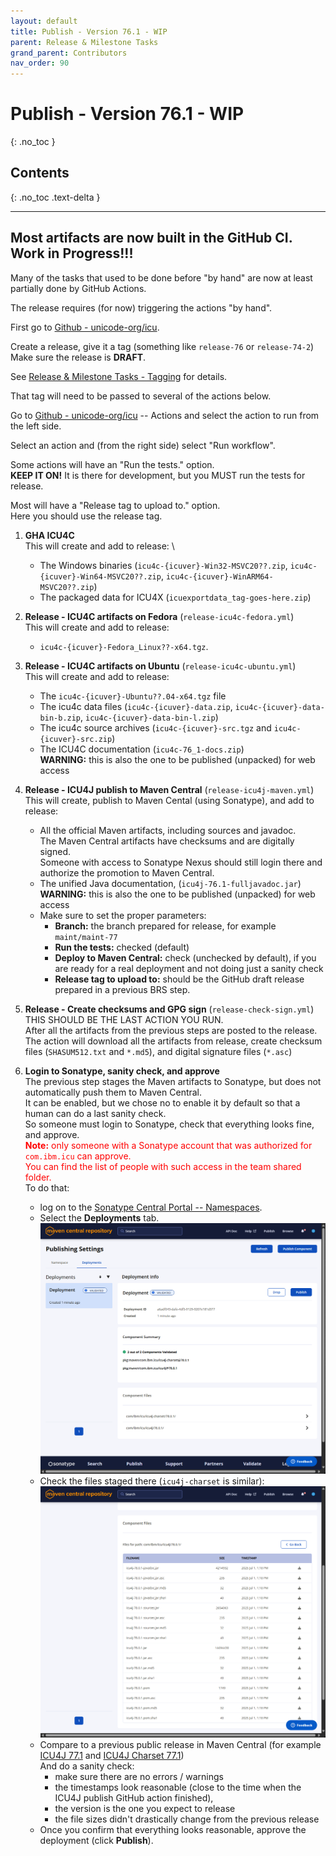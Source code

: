 ```yaml
---
layout: default
title: Publish - Version 76.1 - WIP
parent: Release & Milestone Tasks
grand_parent: Contributors
nav_order: 90
---
```


<!--
© 2024 and later: Unicode, Inc. and others.
License & terms of use: http://www.unicode.org/copyright.html
-->

# Publish - Version 76.1 - WIP
{: .no_toc }

## Contents
{: .no_toc .text-delta }

---

## Most artifacts are now built in the GitHub CI. Work in Progress!!!

Many of the tasks that used to be done before "by hand" are now at least
partially done by GitHub Actions.

The release requires (for now) triggering the actions "by hand".

First go to [Github - unicode-org/icu](https://github.com/unicode-org/icu).

Create a release, give it a tag (something like `release-76` or `release-74-2`) \
Make sure the release is **DRAFT**.

See [Release & Milestone Tasks - Tagging](index.md#tagging) for details.

That tag will need to be passed to several of the actions below.

Go to [Github - unicode-org/icu](https://github.com/unicode-org/icu) -- Actions
and select the action to run from the left side.

Select an action and (from the right side) select "Run workflow".

Some actions will have an "Run the tests." option. \
**KEEP IT ON!** It is there for development, but you MUST run the tests for release.

Most will have a "Release tag to upload to." option. \
Here you should use the release tag.

1. **GHA ICU4C** \
   This will create and add to release: \
   * The Windows binaries (`icu4c-{icuver}-Win32-MSVC20??.zip`,
   `icu4c-{icuver}-Win64-MSVC20??.zip`, `icu4c-{icuver}-WinARM64-MSVC20??.zip`)
   * The packaged data for ICU4X (`icuexportdata_tag-goes-here.zip`)

1. **Release - ICU4C artifacts on Fedora** (`release-icu4c-fedora.yml`) \
   This will create and add to release:
   * `icu4c-{icuver}-Fedora_Linux??-x64.tgz`.

1. **Release - ICU4C artifacts on Ubuntu** (`release-icu4c-ubuntu.yml`) \
   This will create and add to release:
   * The `icu4c-{icuver}-Ubuntu??.04-x64.tgz` file
   * The icu4c data files (`icu4c-{icuver}-data.zip`,
     `icu4c-{icuver}-data-bin-b.zip`, `icu4c-{icuver}-data-bin-l.zip`)
   * The icu4c source archives (`icu4c-{icuver}-src.tgz` and `icu4c-{icuver}-src.zip`)
   * The ICU4C documentation (`icu4c-76_1-docs.zip`) \
   **WARNING:** this is also the one to be published (unpacked) for web access

1. **Release - ICU4J publish to Maven Central** (`release-icu4j-maven.yml`) \
   This will create, publish to Maven Cental (using Sonatype), and add to release:
   * All the official Maven artifacts, including sources and javadoc. \
     The Maven Central artifacts have checksums and are digitally signed. \
     Someone with access to Sonatype Nexus should still login there and authorize
     the promotion to Maven Central.
   * The unified Java documentation, (`icu4j-76.1-fulljavadoc.jar`) \
     **WARNING:** this is also the one to be published (unpacked) for web access
   * Make sure to set the proper parameters:
     * **Branch:** the branch prepared for release, for example `maint/maint-77`
     * **Run the tests:** checked (default)
     * **Deploy to Maven Central:** check (unchecked by default), if you are ready
       for a real deployment and not doing just a sanity check
     * **Release tag to upload to:** should be the GitHub draft release prepared
       in a previous BRS step.

1. **Release - Create checksums and GPG sign** (`release-check-sign.yml`) \
   THIS SHOULD BE THE LAST ACTION YOU RUN. \
   After all the artifacts from the previous steps are posted to the release. \
   The action will download all the artifacts from release,
   create checksum files (`SHASUM512.txt` and `*.md5`),
   and digital signature files (`*.asc`)

1. **Login to Sonatype, sanity check, and approve** \
  The previous step stages the Maven artifacts to Sonatype, but does
  not automatically push them to Maven Central. \
  It can be enabled, but we chose no to enable it by default so that a human can do a last sanity check. \
  So someone must login to Sonatype, check that everything looks fine, and approve. \
  <span style="color:red"><b>Note:</b> only someone with a Sonatype account
  that was authorized for `com.ibm.icu` can approve. \
  You can find the list of people with such access in the team shared folder.</span> \
  To do that:
    * log on to the [Sonatype Central Portal -- Namespaces](https://central.sonatype.com/publishing/namespaces).
    * Select the **Deployments** tab.
      ![image](mcp-deployments.png)
    * Check the files staged there (`icu4j-charset` is similar):
      ![image](mcp-deployment-files.png)
    * Compare to a previous public release in Maven Central
    (for example [ICU4J 77.1](https://repo1.maven.org/maven2/com/ibm/icu/icu4j/77.1/)
    and [ICU4J Charset 77.1](https://repo1.maven.org/maven2/com/ibm/icu/icu4j-charset/77.1/)) \
    And do a sanity check:
      * make sure there are no errors / warnings
      * the timestamps look reasonable
        (close to the time when the ICU4J publish GitHub action finished),
      * the version is the one you expect to release
      * the file sizes didn't drastically change from the previous release
    * Once you confirm that everything looks reasonable, approve the deployment
      (click **Publish**).
